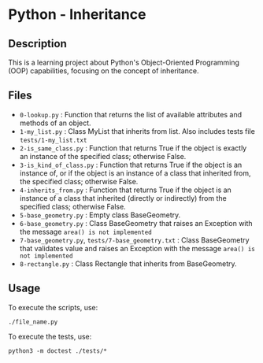 # Python - Inheritance

## Description
This is a learning project about Python's Object-Oriented Programming (OOP) capabilities, focusing on the concept of inheritance.

## Files
- `0-lookup.py` : Function that returns the list of available attributes and methods of an object.
- `1-my_list.py` : Class MyList that inherits from list. Also includes tests file `tests/1-my_list.txt`
- `2-is_same_class.py` : Function that returns True if the object is exactly an instance of the specified class; otherwise False.
- `3-is_kind_of_class.py` : Function that returns True if the object is an instance of, or if the object is an instance of a class that inherited from, the specified class; otherwise False.
- `4-inherits_from.py` : Function that returns True if the object is an instance of a class that inherited (directly or indirectly) from the specified class; otherwise False.
- `5-base_geometry.py` : Empty class BaseGeometry.
- `6-base_geometry.py` : Class BaseGeometry that raises an Exception with the message `area() is not implemented`
- `7-base_geometry.py`, `tests/7-base_geometry.txt` : Class BaseGeometry that validates value and raises an Exception with the message `area() is not implemented`
- `8-rectangle.py` : Class Rectangle that inherits from BaseGeometry.

## Usage
To execute the scripts, use:
```
./file_name.py
```

To execute the tests, use:
```
python3 -m doctest ./tests/*
```
